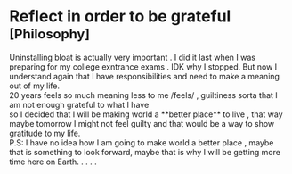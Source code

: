 <h1> Reflect in order to be grateful <br>
<link rel="stylesheet" href="style.css">
<sub id="blog-category">[Philosophy]</sub>
<br> </h1>
Uninstalling bloat is actually very important . I did it last when I was preparing for my college exntrance exams . IDK why I stopped. But now I understand again that I have responsibilities and need to make a meaning out of my life.<br> 20 years feels so much meaning less to me /feels/ , guiltiness sorta that I am not enough grateful to what I have<br> so I decided that I will be making world a **better place** to live , that way maybe tomorrow I might not feel guilty and that would be a way to show gratitude to my life. <br>
P.S: I have no idea how I am going to make world a better place , maybe that is something to look forward, maybe that is why I will be getting more time here on Earth. . . . .
